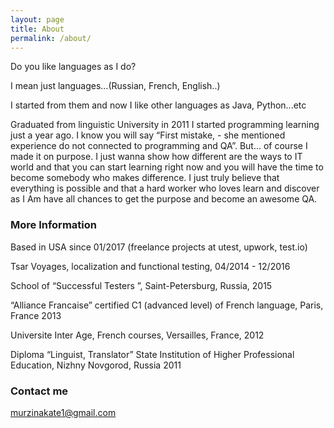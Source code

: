 ```yaml
---
layout: page
title: About
permalink: /about/
---
```

<p>Do you like languages as I do? </p>
<p>I mean just languages…(Russian, French, English..) </p>
<p>I started from them and now I like other languages as Java, Python...etc</p>
Graduated from linguistic University in 2011 I started programming learning just a year ago.
I know you will say “First mistake, - she mentioned experience do not connected to programming and QA”. But… of course I made it on purpose.
I just wanna show how different are the ways to IT world and that you can start learning right now and you will have the time to become somebody who makes difference.
I just truly believe that everything is possible and that a hard worker who loves learn and discover as I Am have all chances to get the purpose and become an awesome QA.

### More Information
<p> Based in USA since 01/2017 (freelance projects at utest, upwork, test.io) </p>
<p>Tsar Voyages, localization and functional testing, 04/2014 - 12/2016</p>
<p>School of  “Successful Testers ”, Saint-Petersburg, Russia, 2015</p>
<p>“Alliance Francaise” certified C1 (advanced  level)  of French language, Paris, France 2013</p>
<p>Universite Inter Age, French courses, Versailles, France, 2012</p>
<p>Diploma “Linguist, Translator” State Institution of Higher Professional Education, Nizhny Novgorod, Russia 2011</p>

### Contact me

[murzinakate1@gmail.com](mailto:murzinakate1@gmail.com)
